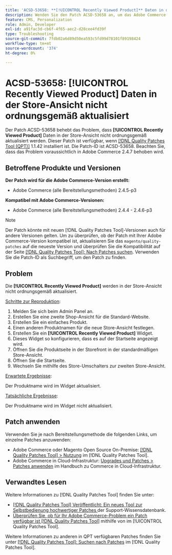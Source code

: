 ```yaml
---
title: 'ACSD-53658: **[!UICONTROL Recently Viewed Product]** Daten in der Store-Ansicht nicht ordnungsgemäß aktualisiert'
description: Wenden Sie den Patch ACSD-53658 an, um das Adobe Commerce-Problem zu beheben, bei dem **[!UICONTROL Recently Viewed Product]**-Daten in der Store-Ansicht nicht ordnungsgemäß aktualisiert werden.
feature: CMS, Personalization
role: Admin, Developer
exl-id: a91fac3d-cb6f-4f65-aec2-d28cee4fd39f
type: Troubleshooting
source-git-commit: 7fdb02a6d89d50ea593c5fd99d78101f89198424
workflow-type: tm+mt
source-wordcount: '374'
ht-degree: 0%

---
```


# ACSD-53658: **[!UICONTROL Recently Viewed Product]** Daten in der Store-Ansicht nicht ordnungsgemäß aktualisiert

Der Patch ACSD-53658 behebt das Problem, dass **[!UICONTROL Recently Viewed Product]** Daten in der Store-Ansicht nicht ordnungsgemäß aktualisiert werden. Dieser Patch ist verfügbar, wenn [[!DNL Quality Patches Tool (QPT)]](https://experienceleague.adobe.com/en/docs/commerce-operations/tools/quality-patches-tool/quality-patches-tool-to-self-serve-quality-patches) 1.1.42 installiert ist. Die Patch-ID ist ACSD-53658. Beachten Sie, dass das Problem voraussichtlich in Adobe Commerce 2.4.7 behoben wird.

## Betroffene Produkte und Versionen

**Der Patch wird für die Adobe Commerce-Version erstellt:**

* Adobe Commerce (alle Bereitstellungsmethoden) 2.4.5-p3

**Kompatibel mit Adobe Commerce-Versionen:**

* Adobe Commerce (alle Bereitstellungsmethoden) 2.4.4 - 2.4.6-p3

>[!NOTE]
>
>Der Patch könnte mit neuen [!DNL Quality Patches Tool]-Versionen auch für andere Versionen gelten. Um zu überprüfen, ob der Patch mit Ihrer Adobe Commerce-Version kompatibel ist, aktualisieren Sie das `magento/quality-patches` auf die neueste Version und überprüfen Sie die Kompatibilität auf der Seite [[!DNL Quality Patches Tool]: Nach Patches suchen](https://experienceleague.adobe.com/tools/commerce-quality-patches/index.html). Verwenden Sie die Patch-ID als Suchbegriff, um den Patch zu finden.

## Problem

Die **[!UICONTROL Recently Viewed Product]** werden in der Store-Ansicht nicht ordnungsgemäß aktualisiert.

<u>Schritte zur Reproduktion</u>:

1. Melden Sie sich beim Admin Panel an.
1. Erstellen Sie eine zweite Shop-Ansicht für die Standard-Website.
1. Erstellen Sie ein einfaches Produkt.
1. Einen anderen Produktnamen für die neue Store-Ansicht festlegen.
1. Erstellen Sie ein **[!UICONTROL Recently Viewed Product]** Widget.
1. Dieses Widget so konfigurieren, dass es auf der Startseite angezeigt wird.
1. Öffnen Sie die Produktseite in der Storefront in der standardmäßigen Store-Ansicht.
1. Öffnen Sie die Startseite.
1. Wechseln Sie mithilfe des Store-Umschalters zur zweiten Store-Ansicht.

<u>Erwartete Ergebnisse</u>:

Der Produktname wird im Widget aktualisiert.

<u>Tatsächliche Ergebnisse</u>:

Der Produktname wird im Widget nicht aktualisiert.

## Patch anwenden

Verwenden Sie je nach Bereitstellungsmethode die folgenden Links, um einzelne Patches anzuwenden:

* Adobe Commerce oder Magento Open Source On-Premise: [[!DNL Quality Patches Tool] > Nutzung](/help/tools/quality-patches-tool/usage.md) im [!DNL Quality Patches Tool].
* Adobe Commerce in Cloud-Infrastruktur: [Upgrades und Patches > Patches anwenden](https://experienceleague.adobe.com/docs/commerce-cloud-service/user-guide/develop/upgrade/apply-patches.html) im Handbuch zu Commerce in Cloud-Infrastruktur.

## Verwandtes Lesen

Weitere Informationen zu [!DNL Quality Patches Tool] finden Sie unter:

* [[!DNL Quality Patches Tool] Veröffentlicht: Ein neues Tool zur Selbstbedienung hochwertiger Patches ](https://experienceleague.adobe.com/en/docs/commerce-operations/tools/quality-patches-tool/quality-patches-tool-to-self-serve-quality-patches) der Support-Wissensdatenbank.
* [Überprüfen Sie, ob für Ihr Adobe Commerce-Problem ein Patch verfügbar ist [!DNL Quality Patches Tool]](/help/tools/quality-patches-tool/patches-available-in-qpt/check-patch-for-magento-issue-with-magento-quality-patches.md) mithilfe von im [!UICONTROL Quality Patches Tool].


Weitere Informationen zu anderen in QPT verfügbaren Patches finden Sie unter [[!DNL Quality Patches Tool]: Suchen nach Patches](https://experienceleague.adobe.com/tools/commerce-quality-patches/index.html) im [!DNL Quality Patches Tool].
